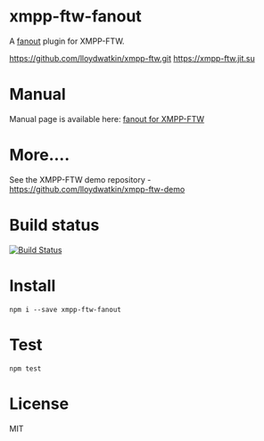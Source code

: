 xmpp-ftw-fanout
====================

A [fanout](http://fanout.io) plugin for XMPP-FTW.

https://github.com/lloydwatkin/xmpp-ftw.git
https://xmpp-ftw.jit.su

# Manual

Manual page is available here: [fanout for XMPP-FTW](https://xmpp-ftw.jit.su/manual/extensions#fanout)

# More....

See the XMPP-FTW demo repository - https://github.com/lloydwatkin/xmpp-ftw-demo

# Build status

[![Build Status](https://secure.travis-ci.org/fanout/xmpp-ftw-fanout.png)](http://travis-ci.org/fanout/xmpp-ftw-fanout)

# Install

```
npm i --save xmpp-ftw-fanout
```

# Test

```
npm test
```

# License

MIT

